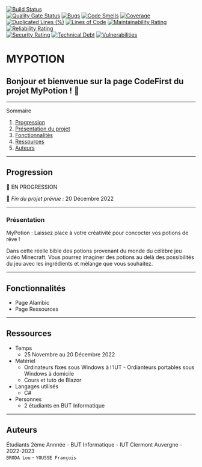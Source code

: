 [![Build Status](https://codefirst.iut.uca.fr/api/badges/lou.broda/MyPotion/status.svg)](https://codefirst.iut.uca.fr/lou.broda/MyPotion)  
[![Quality Gate Status](https://codefirst.iut.uca.fr/sonar/api/project_badges/measure?project=MyPotion&metric=alert_status)](https://codefirst.iut.uca.fr/sonar/dashboard?id=MyPotion)
[![Bugs](https://codefirst.iut.uca.fr/sonar/api/project_badges/measure?project=MyPotion&metric=bugs)](https://codefirst.iut.uca.fr/sonar/dashboard?id=MyPotion)
[![Code Smells](https://codefirst.iut.uca.fr/sonar/api/project_badges/measure?project=MyPotion&metric=code_smells)](https://codefirst.iut.uca.fr/sonar/dashboard?id=MyPotion)
[![Coverage](https://codefirst.iut.uca.fr/sonar/api/project_badges/measure?project=MyPotion&metric=coverage)](https://codefirst.iut.uca.fr/sonar/dashboard?id=MyPotion)  
[![Duplicated Lines (%)](https://codefirst.iut.uca.fr/sonar/api/project_badges/measure?project=MyPotion&metric=duplicated_lines_density)](https://codefirst.iut.uca.fr/sonar/dashboard?id=MyPotion)
[![Lines of Code](https://codefirst.iut.uca.fr/sonar/api/project_badges/measure?project=MyPotion&metric=ncloc)](https://codefirst.iut.uca.fr/sonar/dashboard?id=MyPotion)
[![Maintainability Rating](https://codefirst.iut.uca.fr/sonar/api/project_badges/measure?project=MyPotion&metric=sqale_rating)](https://codefirst.iut.uca.fr/sonar/dashboard?id=MyPotion)
[![Reliability Rating](https://codefirst.iut.uca.fr/sonar/api/project_badges/measure?project=MyPotion&metric=reliability_rating)](https://codefirst.iut.uca.fr/sonar/dashboard?id=MyPotion)  
[![Security Rating](https://codefirst.iut.uca.fr/sonar/api/project_badges/measure?project=MyPotion&metric=security_rating)](https://codefirst.iut.uca.fr/sonar/dashboard?id=MyPotion)
[![Technical Debt](https://codefirst.iut.uca.fr/sonar/api/project_badges/measure?project=MyPotion&metric=sqale_index)](https://codefirst.iut.uca.fr/sonar/dashboard?id=MyPotion)
[![Vulnerabilities](https://codefirst.iut.uca.fr/sonar/api/project_badges/measure?project=MyPotion&metric=vulnerabilities)](https://codefirst.iut.uca.fr/sonar/dashboard?id=MyPotion)  

 
# **MYPOTION**

## Bonjour et bienvenue sur la page CodeFirst du projet MyPotion ! 👋

*******

Sommaire 
 1. [Progression](#progression)
 2. [Présentation du projet](#presentation)
 3. [Fonctionnalités](#fonctionnalites)
 4. [Ressources](#ressources)
 5. [Auteurs](#auteurs)

*******

<div id='progression'/>

## Progression

🚧  EN PROGRESSION

📆  _Fin du projet prévue :_ 20 Décembre 2022

*******

<div id='presentation'/>

### Présentation

MyPotion : Laissez place à votre créativité pour concocter vos potions de rêve !    

Dans cette réelle bible des potions provenant du monde du célèbre jeu vidéo Minecraft. Vous pourrez imaginer des potions au delà des possibilités du jeu avec les ingrédients et mélange que vous souhaitez.

*******

<div id='fonctionnalites'/>

## Fonctionnalités

- Page Alambic
- Page Ressources

*******

<div id='ressources'/>

## Ressources

- Temps
    - 25 Novembre au 20 Décembre 2022
- Matériel
    - Ordinateurs fixes sous Windows à l'IUT - Ordianteurs portables sous Windows à domicile    
    - Cours et tuto de Blazor  
- Langages utilisés
    - C#
- Personnes 
    - 2 étudiants en BUT Informatique

*******

<div id='auteurs'/>

## Auteurs

Étudiants 2ème Annnée - BUT Informatique - IUT Clermont Auvergne - 2022-2023  
`BRODA Lou` - `YOUSSE François` 
